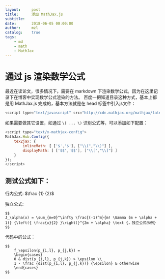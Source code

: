 ```yaml
---
layout:     post
title:      添加 MathJax.js
subtitle:   
date:       2018-06-05 00:00:00
author:     mzl
catalog:    true
tags:
    - md
    - math
    - MathJax
---
```


# 通过 js 渲染数学公式

最近在读论文，很多情况下，需要在 markdown 下渲染数学公式，因为在这里记录下在博客中实现数学公式渲染的方法。
百度一把知道目录这种方式，基本上都是用 MathJax.js 完成的，基本方法就是在 head 标签中引入js文件：

```javascript
<script type="text/javascript" src="http://cdn.mathjax.org/mathjax/latest/MathJax.js?config=TeX-AMS-MML_HTMLorMML"></script>
```

如果需要做其它设置，如通过 `\( ... \)` 识别公式等，可以添加如下配置：

```javascript
<script type="text/x-mathjax-config">
MathJax.Hub.Config({
    tex2jax: {
        inlineMath: [ ['$','$'], ["\\(","\\)"] ],
        displayMath: [ ['$$','$$'], ["\\[","\\]"] ]
    }
});
</script>
```
## 测试公式如下：

行内公式: $\frac {1} {2}$

独立公式:

    $$
    J_\alpha(x) = \sum_{m=0}^\infty \frac{(-1)^m}{m! \Gamma (m + \alpha + 1)} {\left({ \frac{x}{2} }\right)}^{2m + \alpha} \text {，独立公式示例}
    $$

代码中的公式：

```
$$ 
    f_\epsilon(p_{i,l}, p_{j,k}) = 
    \begin{cases} 
    0 & dist(p_{i,l}, p_{j,k}) > \epsilon \\
    1 - \frac {dist(p_{i,l}, p_{j,k})} {\epsilon} & otherwise
    \end{cases}
$$ 
```
